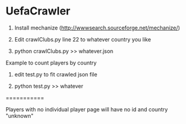 UefaCrawler
===========

1) Install mechanize (http://wwwsearch.sourceforge.net/mechanize/)

2) Edit crawlClubs.py line 22 to whatever country you like

3) python crawlClubs.py >> whatever.json

Example to count players by country

1) edit test.py to fit crawled json file

2) python test.py >> whatever

===========

Players with no individual player page will have no id and country "unknown"
